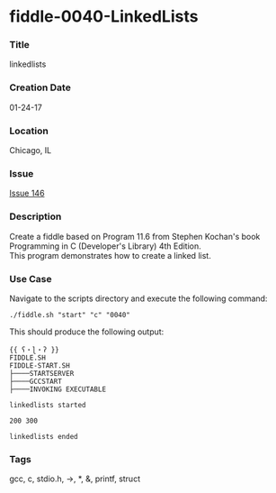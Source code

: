 fiddle-0040-LinkedLists
======

### Title

linkedlists


### Creation Date

01-24-17


### Location

Chicago, IL


### Issue

[Issue 146](https://github.com/bradyhouse/house/issues/146)


### Description

Create a fiddle based on Program 11.6 from Stephen Kochan's book Programming in C (Developer's Library) 4th Edition.  
This program demonstrates how to create a linked list.


### Use Case

Navigate to the scripts directory and execute the following command:

    ./fiddle.sh "start" "c" "0040"
    
This should produce the following output:

    {{ ʕ・ɭ・ʔ }}
    FIDDLE.SH
    FIDDLE-START.SH
    ├────STARTSERVER
    ├────GCCSTART
    ├────INVOKING EXECUTABLE
    
    linkedlists started
    
    200 300
    
    linkedlists ended


### Tags

gcc, c, stdio.h, ->, *, &, printf, struct
